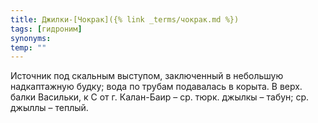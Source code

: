 ```yaml
---
title: Джилки-[Чокрак]({% link _terms/чокрак.md %})
tags: [гидроним]
synonyms:
temp: ""
---
```


Источник под скальным выступом, заключенный в небольшую надкаптажную будку; вода
по трубам подавалась в корыта. В верх. балки Васильки, к С от г. Калан-Баир –
ср. тюрк. джылкы – табун; ср. джыллы – теплый.
